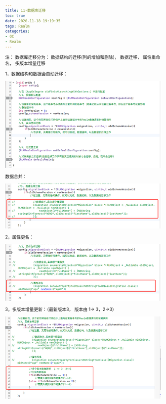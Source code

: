 ```yaml
---
title: 11-数据库迁移
toc: true
date: 2020-11-18 19:19:35
tags: Realm
categories:
- OC
- Realm
---
```



注： 数据库迁移分为： 数据结构的迁移(列的增加和删除)， 数据迁移， 属性重命名， 多版本增量迁移

1，数据结构和数据会自动迁移：

![](11-数据库迁移/11_001.png)

数据合并：

![](11-数据库迁移/11_002.png)


2，属性更名：

![](11-数据库迁移/11_003.png)

3，多版本增量更新：（最新版本3， 版本由 1-> 3，2->3）

![](11-数据库迁移/11_004.png)